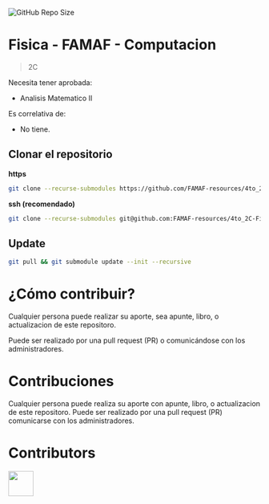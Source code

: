 ![GitHub Repo Size](https://img.shields.io/github/repo-size/FAMAF-resources/4to_2C-Fisica-FAMAF)

# Fisica - FAMAF - Computacion

> 2C

Necesita tener aprobada:

- Analisis Matematico II

Es correlativa de:

- No tiene.

## Clonar el repositorio

**https**

```bash
git clone --recurse-submodules https://github.com/FAMAF-resources/4to_2C-Fisica-FAMAF.git
```

**ssh (recomendado)**

```bash
git clone --recurse-submodules git@github.com:FAMAF-resources/4to_2C-Fisica-FAMAF.git
```

## Update

```bash
git pull && git submodule update --init --recursive
```

# ¿Cómo contribuir?

Cualquier persona puede realizar su aporte, sea apunte, libro, o actualizacion de este repositoro.

Puede ser realizado por una pull request (PR) o comunicándose con los administradores.

# Contribuciones

Cualquier persona puede realiza su aporte con apunte, libro, o actualizacion de este repositoro. Puede ser realizado por una pull request (PR) comunicarse con los administradores.

# Contributors
<a href="https://github.com/FAMAF-resources/4to_2C-Fisica-FAMAF/graphs/contributors">
  <img src="https://contrib.rocks/image?repo=FAMAF-resources/4to_2C-Fisica-FAMAF" height="50"/>
</a>
